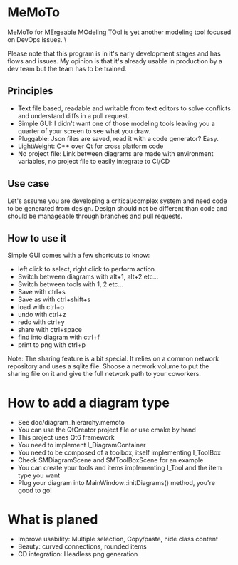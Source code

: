 # MeMoTo

MeMoTo for MErgeable MOdeling TOol is yet another modeling tool focused on DevOps issues.
\

Please note that this program is in it's early development stages and has flows and issues. My opinion is that it's already usable in production by a dev team but the team has to be trained.

## Principles

- Text file based, readable and writable from text editors to solve conflicts and understand diffs in a pull request.
- Simple GUI: I didn't want one of those modeling tools leaving you a quarter of your screen to see what you draw.
- Pluggable: Json files are saved, read it with a code generator? Easy.
- LightWeight: C++ over Qt for cross platform code
- No project file: Link between diagrams are made with environment variables, no project file to easily integrate to CI/CD

## Use case

Let's assume you are developing a critical/complex system and need code to be generated from design. Design should not be different than code and should be manageable through branches and pull requests.

## How to use it

Simple GUI comes with a few shortcuts to know:

- left click to select, right click to perform action
- Switch between diagrams with alt+1, alt+2 etc...
- Switch between tools with 1, 2 etc...
- Save with ctrl+s
- Save as with ctrl+shift+s
- load with ctrl+o
- undo with ctrl+z
- redo with ctrl+y
- share with ctrl+space
- find into diagram with ctrl+f
- print to png with ctrl+p

Note: The sharing feature is a bit special. It relies on a common network repository and uses a sqlite file. Shoose a network volume to put the sharing file on it and give the full network path to your coworkers.

# How to add a diagram type

- See doc/diagram_hierarchy.memoto
- You can use the QtCreator project file or use cmake by hand
- This project uses Qt6 framework
- You need to implement I_DiagramContainer
- You need to be composed of a toolbox, itself implementing I_ToolBox
- Check SMDiagramScene and SMToolBoxScene for an example
- You can create your tools and items implementing I_Tool and the item type you want
- Plug your diagram into MainWindow::initDiagrams() method, you're good to go!

# What is planed

- Improve usability: Multiple selection, Copy/paste, hide class content
- Beauty: curved connections, rounded items
- CD integration: Headless png generation
